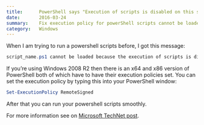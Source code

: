 ```yaml
---
title:      PowerShell says "Execution of scripts is disabled on this system"
date:       2016-03-24
summary:    Fix execution policy for powerShell scripts cannot be loaded because the execution of scripts is disabled on this system. 
category:   Windows
---
```


When I am trying to run a powershell scripts before, I got this message:

```powershell
script_name.ps1 cannot be loaded because the execution of scripts is disabled on this system.
```

If you’re using Windows 2008 R2 then there is an x64 and x86 version of PowerShell both of which have to have their execution policies set. You can set the execution policy by typing this into your PowerShell window:

```powershell
Set-ExecutionPolicy RemoteSigned
```

After that you can run your powershell scripts smoothly.

For more information see on [Microsoft TechNet post](https://technet.microsoft.com/en-us/library/ee176961.aspx).
